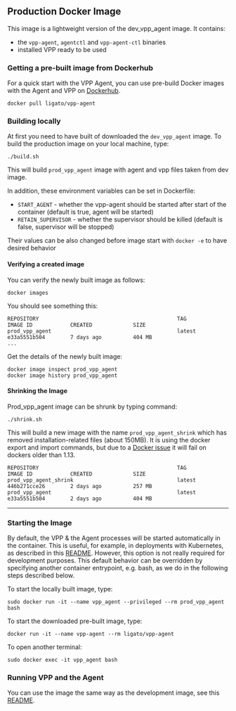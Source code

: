 ## Production Docker Image

This image is a lightweight version of the dev_vpp_agent image. It contains:

- the `vpp-agent`, `agentctl` and `vpp-agent-ctl` binaries
- installed VPP ready to be used

### Getting a pre-built image from Dockerhub
For a quick start with the VPP Agent, you can use pre-build Docker images with
the Agent and VPP on [Dockerhub](https://hub.docker.com/r/ligato/vpp-agent/).
```
docker pull ligato/vpp-agent
```

### Building locally
At first you need to have built of downloaded the `dev_vpp_agent` image.
To build the production image on your local machine, type:
```
./build.sh
```
This will build `prod_vpp_agent` image with agent and vpp files taken from dev image.

In addition, these environment variables can be set in Dockerfile:
- `START_AGENT` - whether the vpp-agent should be started after start of the container (default is true, agent will be started)
- `RETAIN_SUPERVISOR` - whether the supervisor should be killed (default is false, supervisor will be stopped)

Their values can be also changed before image start with `docker -e` to have desired behavior

#### Verifying a created image
You can verify the newly built image as follows:

```
docker images
``` 

You should see something this:

```
REPOSITORY                                            TAG                 IMAGE ID            CREATED             SIZE
prod_vpp_agent                                        latest              e33a5551b504        7 days ago          404 MB
...
```
Get the details of the newly built image:

```
docker image inspect prod_vpp_agent
docker image history prod_vpp_agent
```

#### Shrinking the Image
Prod_vpp_agent image can be shrunk by typing command:

```
./shrink.sh
```

This will build a new image with the name `prod_vpp_agent_shrink` which
has removed installation-related files (about 150MB). It is using the docker
export and import commands, but due to a [Docker issue][1] it will fail on
dockers older than 1.13.

```
REPOSITORY                                            TAG                 IMAGE ID            CREATED             SIZE
prod_vpp_agent_shrink                                 latest              446b271cce26        2 days ago          257 MB
prod_vpp_agent                                        latest              e33a5551b504        2 days ago          404 MB

```
---

### Starting the Image
By default, the VPP & the Agent processes will be started automatically 
in the container. This is useful, for example, in deployments with Kubernetes,
as described in this [README](../../k8s/dev-setup/README.md). However, this option is
not really required for development purposes. This default behavior can 
be overridden by specifying another container entrypoint, e.g. bash, as 
we do in the following steps described below.

To start the locally built image, type:
```
sudo docker run -it --name vpp_agent --privileged --rm prod_vpp_agent bash
```

To start the downloaded pre-built image, type:
```
docker run -it --name vpp-agent --rm ligato/vpp-agent
```

To open another terminal:
```
sudo docker exec -it vpp_agent bash
```

### Running VPP and the Agent
You can use the image the same way as the development image, see this
[README](../dev_vpp_agent/README.md).

[1]: https://github.com/moby/moby/issues/26173